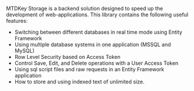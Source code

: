 ﻿MTDKey Storage is a backend solution designed to speed up the development of web-applications.
This library contains the following useful features:
-	Switching between different databases in real time mode using Entity Framework
-	Using multiple database systems in one application (MSSQL and MySQL)
-	Row Level Security based on Access Token 
-	Control Save, Edit, and Delete operations with a User Access Token
-	Using sql script files and raw requests in an Entity Framework application
-	How to store and using indexed text of unlimited size.